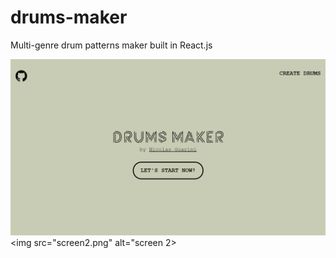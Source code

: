 # drums-maker
Multi-genre drum patterns maker built in React.js <br>

<img src="screen1.png" alt="screen 1"> <br>
<img src="screen2.png" alt="screen 2>